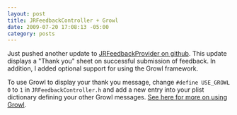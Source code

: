 ```yaml
--- 
layout: post
title: JRFeedbackController + Growl
date: 2009-07-20 17:08:13 -05:00
category: posts
---
```


Just pushed another update to [JRFeedbackProvider on github](http://github.com/catsby/jrfeedbackprovider/commit/869a444c01cb33a8bd779375bc5ed56427f867d8).  This update displays a "Thank you" sheet on successful submission of feedback.  In addition, I added optional support for using the Growl framework.  

To use Growl to display your thank you message, change `#define USE_GROWL 0` to `1` in `JRFeedbackController.h` and add a new entry into your plist dictionary defining your other Growl messages.  [See here for more on using Growl](http://growl.info/documentation/developer/). 
